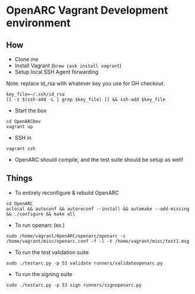# OpenARC Vagrant Development environment

## How

* Clone me
* Install Vagrant (```brew cask install vagrant```)
* Setup local SSH Agent forwarding

Note: replace id_rsa with whatever key you use for GH checkout.
```
key_file=~/.ssh/id_rsa
[[ -z $(ssh-add -L | grep $key_file) ]] && ssh-add $key_file
```
* Start the box
```
cd OpenARCDev
vagrant up
```
* SSH in
```
vagrant ssh
```
* OpenARC should compile, and the test suite should be setup as well!

## Things

* To entirely reconfigure & rebuild OpenARC
```
cd OpenARC
aclocal && autoconf && autoreconf --install && automake --add-missing && ./configure && make all
```

* To run openarc (ex.)
```
sudo /home/vagrant/OpenARC/openarc/openarc -c /home/vagrant/misc/openarc.conf -f -l -t /home/vagrant/misc/test1.msg
```
* To run the test validation suite
```
sudo ./testarc.py -p 53 validate runners/validateopenarc.py
```
* To run the signing suite
```
sudo ./testarc.py -p 53 sign runners/signopenarc.py
```
